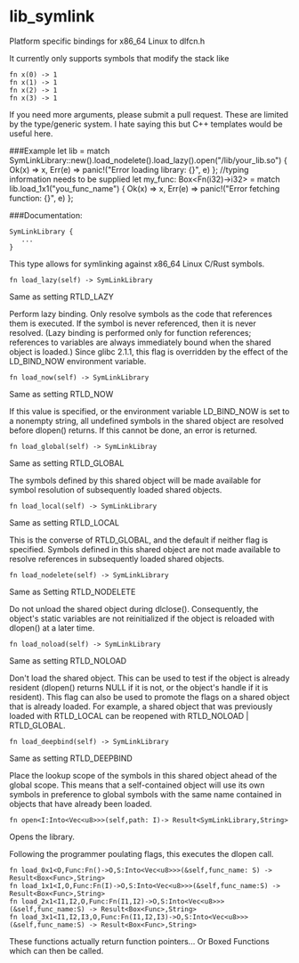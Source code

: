 # lib_symlink
Platform specific bindings for x86_64 Linux to dlfcn.h 

It currently only supports symbols that modify the stack like

    fn x(0) -> 1
    fn x(1) -> 1
    fn x(2) -> 1
    fn x(3) -> 1
  
If you need more arguments, please submit a pull request.
These are limited by the type/generic system.
I hate saying this but C++ templates would be useful here.

###Example
    let lib = match SymLinkLibrary::new().load_nodelete().load_lazy().open("/lib/your_lib.so") {
        Ok(x) => x,
        Err(e) => panic!("Error loading library: {}", e)
    };
    //typing information needs to be supplied
    let my_func: Box<Fn(i32)->i32> = match lib.load_1x1("you_func_name") {
        Ok(x) => x,
        Err(e) => panic!("Error fetching function: {}", e)
    };

###Documentation:


    SymLinkLibrary {
       ...
    }
  
This type allows for symlinking against x86_64 Linux C/Rust symbols.

    fn load_lazy(self) -> SymLinkLibrary

Same as setting RTLD_LAZY

Perform lazy binding.  Only resolve symbols as the code that
references them is executed.  If the symbol is never
referenced, then it is never resolved.  (Lazy binding is
performed only for function references; references to
variables are always immediately bound when the shared object
is loaded.)  Since glibc 2.1.1, this flag is overridden by the
effect of the LD_BIND_NOW environment variable.

    fn load_now(self) -> SymLinkLibrary
    
Same as setting RTLD_NOW

If this value is specified, or the environment variable
LD_BIND_NOW is set to a nonempty string, all undefined symbols
in the shared object are resolved before dlopen() returns.  If
this cannot be done, an error is returned.

    fn load_global(self) -> SymLinkLibray
    
Same as setting RTLD_GLOBAL

The symbols defined by this shared object will be made
available for symbol resolution of subsequently loaded shared
objects.

    fn load_local(self) -> SymLinkLibrary
    
Same as setting RTLD_LOCAL

This is the converse of RTLD_GLOBAL, and the default if
neither flag is specified.  Symbols defined in this shared
object are not made available to resolve references in
subsequently loaded shared objects.

    fn load_nodelete(self) -> SymLinkLibrary
    
Same as Setting RTLD_NODELETE

Do not unload the shared object during dlclose().
Consequently, the object's static variables are not
reinitialized if the object is reloaded with dlopen() at a
later time.

    fn load_noload(self) -> SymLinkLibrary
    
Same as setting RTLD_NOLOAD

Don't load the shared object.  This can be used to test if the
object is already resident (dlopen() returns NULL if it is
not, or the object's handle if it is resident).  This flag can
also be used to promote the flags on a shared object that is
already loaded.  For example, a shared object that was
previously loaded with RTLD_LOCAL can be reopened with
RTLD_NOLOAD | RTLD_GLOBAL.

    fn load_deepbind(self) -> SymLinkLibrary
    
Same as setting RTLD_DEEPBIND

Place the lookup scope of the symbols in this shared object
ahead of the global scope.  This means that a self-contained
object will use its own symbols in preference to global
symbols with the same name contained in objects that have
already been loaded.

    fn open<I:Into<Vec<u8>>>(self,path: I)-> Result<SymLinkLibrary,String>
    
Opens the library.

Following the programmer poulating flags, this executes the dlopen call.


    fn load_0x1<O,Func:Fn()->O,S:Into<Vec<u8>>>(&self,func_name: S) -> Result<Box<Func>,String>
    fn load_1x1<I,O,Func:Fn(I)->O,S:Into<Vec<u8>>>(&self,func_name:S) -> Result<Box<Func>,String>
    fn load_2x1<I1,I2,O,Func:Fn(I1,I2)->O,S:Into<Vec<u8>>>(&self,func_name:S) -> Result<Box<Func>,String>
    fn load_3x1<I1,I2,I3,O,Func:Fn(I1,I2,I3)->O,S:Into<Vec<u8>>>(&self,func_name:S) -> Result<Box<Func>,String>
    
These functions actually return function pointers... Or Boxed Functions which can then be called.
  
